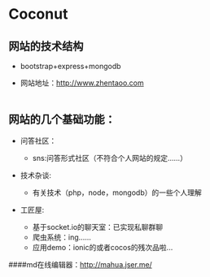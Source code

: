 # Coconut

## 网站的技术结构
* bootstrap+express+mongodb

* 网站地址：http://www.zhentaoo.com
<br><br>

## 网站的几个基础功能：

  * 问答社区：
    * sns:问答形式社区（不符合个人网站的规定......）<br>



  * 技术杂谈:
    * 有关技术（php，node，mongodb）的一些个人理解 <br>


  * 工匠屋:
     * 基于socket.io的聊天室：已实现私聊群聊<br>
     * 爬虫系统：ing......<br>
     * 应用demo：ionic的或者cocos的残次品啦...<br>

####md在线编辑器：http://mahua.jser.me/